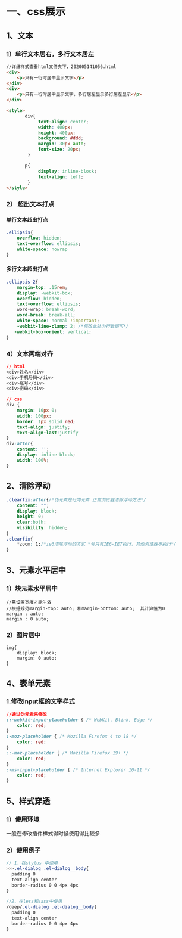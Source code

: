 # 一、css展示

## 1、文本

### 1）单行文本居右，多行文本居左

```html
//详细样式查看html文件夹下，202005141056.html
<div>
    <p>只有一行时居中显示文字</p>
</div>
<div>
    <p>只有一行时居中显示文字，多行居左显示多行居左显示</p>
</div>

<style>
       div{
            text-align: center;
            width: 400px;
            height: 400px;
            background: #ddd;
            margin: 30px auto;
            font-size: 20px;
        }

       p{
            display: inline-block;
            text-align: left;
        }
</style>
```

### 2） 超出文本打点

####   单行文本超出打点

```css
.ellipsis{ 
    overflow: hidden; 
    text-overflow: ellipsis; 
    white-space: nowrap
}
```

#### 多行文本超出打点

```css
.ellipsis-2{ 
    margin-top: .15rem; 
    display: -webkit-box; 
    overflow: hidden; 
    text-overflow: ellipsis; 
    word-wrap: break-word; 
    word-break: break-all; 
    white-space: normal !important; 
    -webkit-line-clamp: 2; /*修改此处为行数即可*/
   -webkit-box-orient: vertical;
}
```

### 4）文本两端对齐

```css
// html
<div>姓名</div>
<div>手机号码</div>
<div>账号</div>
<div>密码</div>

// css
div {
    margin: 10px 0; 
    width: 100px;
    border: 1px solid red;
    text-align: justify;
    text-align-last:justify
}
div:after{
    content: '';
    display: inline-block;
    width: 100%;
}
```

## 2、清除浮动

```css
.clearfix:after{/*伪元素是行内元素 正常浏览器清除浮动方法*/
    content: "";
    display: block;
    height: 0;
    clear:both;
    visibility: hidden;
}
.clearfix{
    *zoom: 1;/*ie6清除浮动的方式 *号只有IE6-IE7执行，其他浏览器不执行*/
}
```

## 3、元素水平居中

### 1）块元素水平居中

```
//需设置宽度才能生效
//根据规范margin-top: auto; 和margin-bottom: auto;  其计算值为0
margin : auto;    
margin : 0 auto;
```

### 2）图片居中

```
img{
    display: block;
    margin: 0 auto;
}
```

## 4、表单元素

### 1.修改input框的文字样式

```css
//通过伪元素来修改
::-webkit-input-placeholder { /* WebKit, Blink, Edge */
    color: red;
}
:-moz-placeholder { /* Mozilla Firefox 4 to 18 */
    color: red;
}
::-moz-placeholder { /* Mozilla Firefox 19+ */
    color: red;
}
:-ms-input-placeholder { /* Internet Explorer 10-11 */
    color: red;
}
```

## 5、样式穿透

### 1）使用环境

一般在修改插件样式得时候使用得比较多

### 2）使用例子

```sass
// 1、在stylus 中使用
>>>.el-dialog .el-dialog__body{
  padding 0
  text-align center
  border-radius 0 0 4px 4px
}

//2、在less和sass中使用
/deep/.el-dialog .el-dialog__body{
  padding 0
  text-align center
  border-radius 0 0 4px 4px
}
```

